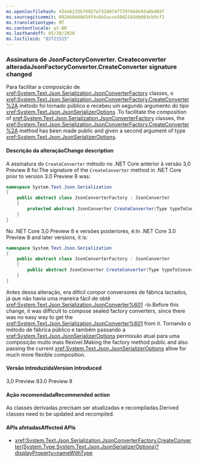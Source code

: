 ```yaml
---
ms.openlocfilehash: 43da6233b70927e7320874772976b9e93a0bd69f
ms.sourcegitcommit: 0926684d8d34f4c6b5acce58d2193db093cb9cf2
ms.translationtype: MT
ms.contentlocale: pt-BR
ms.lasthandoff: 05/20/2020
ms.locfileid: "83721515"
---
```

### <a name="jsonfactoryconvertercreateconverter-signature-changed"></a><span data-ttu-id="ccddf-101">Assinatura de JsonFactoryConverter. Createconverter alterada</span><span class="sxs-lookup"><span data-stu-id="ccddf-101">JsonFactoryConverter.CreateConverter signature changed</span></span>

<span data-ttu-id="ccddf-102">Para facilitar a composição de <xref:System.Text.Json.Serialization.JsonConverterFactory> classes, o <xref:System.Text.Json.Serialization.JsonConverterFactory.CreateConverter%2A> método foi tornado público e recebeu um segundo argumento do tipo <xref:System.Text.Json.JsonSerializerOptions> .</span><span class="sxs-lookup"><span data-stu-id="ccddf-102">To facilitate the composition of <xref:System.Text.Json.Serialization.JsonConverterFactory> classes, the <xref:System.Text.Json.Serialization.JsonConverterFactory.CreateConverter%2A> method has been made public and given a second argument of type <xref:System.Text.Json.JsonSerializerOptions>.</span></span>

#### <a name="change-description"></a><span data-ttu-id="ccddf-103">Descrição da alteração</span><span class="sxs-lookup"><span data-stu-id="ccddf-103">Change description</span></span>

<span data-ttu-id="ccddf-104">A assinatura do `CreateConverter` método no .NET Core anterior à versão 3,0 Preview 8 foi:</span><span class="sxs-lookup"><span data-stu-id="ccddf-104">The signature of the `CreateConverter` method in .NET Core prior to version 3.0 Preview 8 was:</span></span>

```csharp
namespace System.Text.Json.Serialization
{
    public abstract class JsonConverterFactory : JsonConverter
    {
        protected abstract JsonConverter CreateConverter(Type typeToConvert);
    }
}
```

<span data-ttu-id="ccddf-105">No .NET Core 3,0 Preview 8 e versões posteriores, é:</span><span class="sxs-lookup"><span data-stu-id="ccddf-105">In .NET Core 3.0 Preview 8 and later versions, it is:</span></span>

```csharp
namespace System.Text.Json.Serialization
{
    public abstract class JsonConverterFactory : JsonConverter
    {
        public abstract JsonConverter CreateConverter(Type typeToConvert, JsonSerializerOptions options);
    }
}
```

<span data-ttu-id="ccddf-106">Antes dessa alteração, era difícil compor conversores de fábrica lacrados, já que não havia uma maneira fácil de obtê <xref:System.Text.Json.Serialization.JsonConverter%601> -lo.</span><span class="sxs-lookup"><span data-stu-id="ccddf-106">Before this change, it was difficult to compose sealed factory converters, since there was no easy way to get the <xref:System.Text.Json.Serialization.JsonConverter%601> from it.</span></span> <span data-ttu-id="ccddf-107">Tornando o método de fábrica público e também passando a <xref:System.Text.Json.JsonSerializerOptions> permissão atual para uma composição muito mais flexível.</span><span class="sxs-lookup"><span data-stu-id="ccddf-107">Making the factory method public and also passing the current <xref:System.Text.Json.JsonSerializerOptions> allow for much more flexible composition.</span></span>

#### <a name="version-introduced"></a><span data-ttu-id="ccddf-108">Versão introduzida</span><span class="sxs-lookup"><span data-stu-id="ccddf-108">Version introduced</span></span>

<span data-ttu-id="ccddf-109">3,0 Preview 8</span><span class="sxs-lookup"><span data-stu-id="ccddf-109">3.0 Preview 8</span></span>

#### <a name="recommended-action"></a><span data-ttu-id="ccddf-110">Ação recomendada</span><span class="sxs-lookup"><span data-stu-id="ccddf-110">Recommended action</span></span>

<span data-ttu-id="ccddf-111">As classes derivadas precisam ser atualizadas e recompiladas.</span><span class="sxs-lookup"><span data-stu-id="ccddf-111">Derived classes need to be updated and recompiled.</span></span>

#### <a name="affected-apis"></a><span data-ttu-id="ccddf-112">APIs afetadas</span><span class="sxs-lookup"><span data-stu-id="ccddf-112">Affected APIs</span></span>

- <xref:System.Text.Json.Serialization.JsonConverterFactory.CreateConverter(System.Type,System.Text.Json.JsonSerializerOptions)?displayProperty=nameWithType>

<!-- For tool use only

#### Affected APIs

- `M:System.Text.Json.Serialization.JsonConverterFactory.CreateConverter(System.Type,System.Text.Json.JsonSerializerOptions)`

-->
